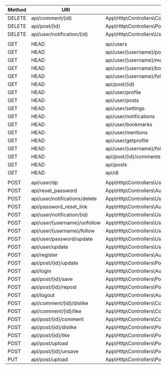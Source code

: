 | Method        | URI                                     | Action                                                                    |
--------------- | --------------------------------------- | ---------------------------------------------------------------------------
| DELETE        | api/comment/{id}                        | App\Http\Controllers\CommentController@deleteComment                      |
| DELETE        | api/post/{id}                           | App\Http\Controllers\PostController@deletePost                            |
| DELETE        | api/user/notification/{id}              | App\Http\Controllers\UserController@deleteNotification                    |
|               |                                         |                                                                           |
| GET|HEAD      | api/users                               | App\Http\Controllers\UserController@getUsers                              |
| GET|HEAD      | api/user/{username}/posts               | App\Http\Controllers\UserController@getUserPosts                          |
| GET|HEAD      | api/user/{username}/mentions            | App\Http\Controllers\UserController@getUserMentions                       |
| GET|HEAD      | api/user/{username}/bookmarks           | App\Http\Controllers\UserController@getUserBookmarks                      |
| GET|HEAD      | api/user/{username}/followers           | App\Http\Controllers\UserController@getUserFollowers                      |
| GET|HEAD      | api/post/{id}                           | App\Http\Controllers\PostController@getPost                               |
| GET|HEAD      | api/user/profile                        | App\Http\Controllers\UserController@getAuthUserProfile                    |
| GET|HEAD      | api/user/posts                          | App\Http\Controllers\UserController@getAuthUserPosts                      |
| GET|HEAD      | api/user/settings                       | App\Http\Controllers\UserController@getAuthUserSettings                   |
| GET|HEAD      | api/user/notifications                  | App\Http\Controllers\UserController@getAuthUserNotifications              |
| GET|HEAD      | api/user/bookmarks                      | App\Http\Controllers\UserController@getAuthUserBookmarks                  |
| GET|HEAD      | api/user/mentions                       | App\Http\Controllers\UserController@getAuthUserMentions                   |
| GET|HEAD      | api/user/getprofile                     | App\Http\Controllers\UserController@getUser                               |
| GET|HEAD      | api/user/{username}/following           | App\Http\Controllers\UserController@getUserFollowing                      |
| GET|HEAD      | api/post/{id}/comments                  | App\Http\Controllers\PostController@getPostComments                       |
| GET|HEAD      | api/posts                               | App\Http\Controllers\PostController@getPosts                              |
| GET|HEAD      | api/dl                                  | App\Http\Controllers\PostController@download                              |
|               |                                         |                                                                           |
| POST          | api/user/dp                             | App\Http\Controllers\UserController@updateDP                              |
| POST          | api/reset_password                      | App\Http\Controllers\Auth\ApiAuthController@resetPassword                 |
| POST          | api/user/notifications/delete           | App\Http\Controllers\UserController@deleteNotifications                   |
| POST          | api/password_reset_link                 | App\Http\Controllers\Auth\ApiAuthController@validatePasswordRequest       |
| POST          | api/user/notification/{id}              | App\Http\Controllers\UserController@markNotification                      |
| POST          | api/user/{username}/unfollow            | App\Http\Controllers\UserController@unfollowUser                          |
| POST          | api/user/{username}/follow              | App\Http\Controllers\UserController@followUser                            |
| POST          | api/user/password/update                | App\Http\Controllers\UserController@updatePassword                        |
| POST          | api/user/update                         | App\Http\Controllers\UserController@updateInfo                            |
| POST          | api/register                            | App\Http\Controllers\Auth\ApiAuthController@register                      |
| POST          | api/post/{id}/update                    | App\Http\Controllers\PostController@updatePost                            |
| POST          | api/login                               | App\Http\Controllers\Auth\ApiAuthController@login                         |
| POST          | api/post/{id}/save                      | App\Http\Controllers\PostController@savePost                              |
| POST          | api/post/{id}/repost                    | App\Http\Controllers\PostController@rePost                                |
| POST          | api/logout                              | App\Http\Controllers\Auth\ApiAuthController@logout                        |
| POST          | api/comment/{id}/dislike                | App\Http\Controllers\CommentController@dislikeComment                     |
| POST          | api/comment/{id}/like                   | App\Http\Controllers\CommentController@likeComment                        |
| POST          | api/post/{id}/comment                   | App\Http\Controllers\CommentController@comment                            |
| POST          | api/post/{id}/dislike                   | App\Http\Controllers\PostController@dislikePost                           |
| POST          | api/post/{id}/like                      | App\Http\Controllers\PostController@likePost                              |
| POST          | api/post/upload                         | App\Http\Controllers\PostUploadController@fileUpload                      |
| POST          | api/post/{id}/unsave                    | App\Http\Controllers\PostController@unsavePost                            |
| PUT           | api/post/upload                         | App\Http\Controllers\PostUploadController@UrlUpload                       |
